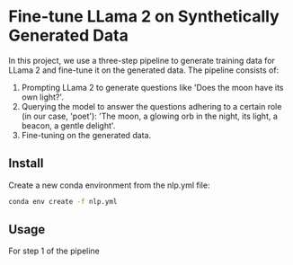 # Fine-tune LLama 2 on Synthetically Generated Data
In this project, we use a three-step pipeline to generate training data for LLama 2 and fine-tune it on the generated data. The pipeline consists of:
1. Prompting LLama 2 to generate questions like 'Does the moon have its own light?'.
2. Querying the model to answer the questions adhering to a certain role (in our case, 'poet'): 'The moon, a glowing orb in the night, its light, a beacon, a gentle delight'.
3. Fine-tuning on the generated data.

## Install
Create a new conda environment from the nlp.yml file:
```bash
conda env create -f nlp.yml
```

## Usage
For step 1 of the pipeline